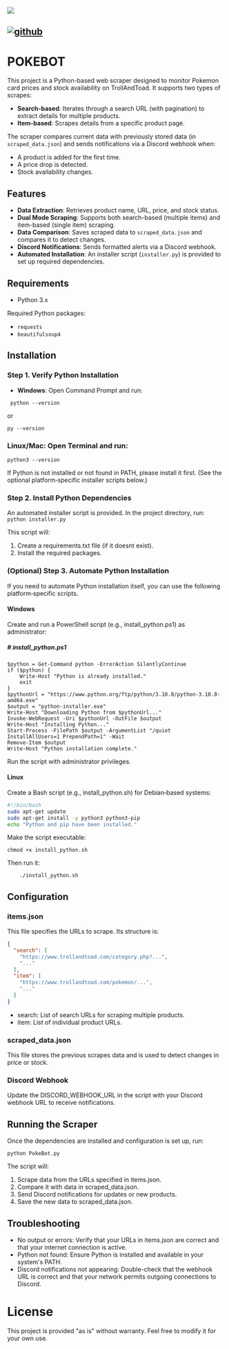 ![](https://cdn.crossboxlabs.com/cbl-logo.png)

[![github](https://img.shields.io/badge/CrossboxLabs%20|%20crosso_au-8A2BE2)](https://github.com/crosso-au/)
------------

# POKEBOT

This project is a Python-based web scraper designed to monitor Pokemon card prices and stock availability on TrollAndToad. It supports two types of scrapes:

- **Search-based**: Iterates through a search URL (with pagination) to extract details for multiple products.
- **Item-based**: Scrapes details from a specific product page.

The scraper compares current data with previously stored data (in `scraped_data.json`) and sends notifications via a Discord webhook when:
- A product is added for the first time.
- A price drop is detected.
- Stock availability changes.

## Features

- **Data Extraction**: Retrieves product name, URL, price, and stock status.
- **Dual Mode Scraping**: Supports both search-based (multiple items) and item-based (single item) scraping.
- **Data Comparison**: Saves scraped data to `scraped_data.json` and compares it to detect changes.
- **Discord Notifications**: Sends formatted alerts via a Discord webhook.
- **Automated Installation**: An installer script (`installer.py`) is provided to set up required dependencies.

## Requirements

- Python 3.x

Required Python packages:
- `requests`
- `beautifulsoup4`

## Installation

### Step 1. Verify Python Installation

- **Windows**: Open Command Prompt and run:

` python --version`

or

`py --version`
	
	
### Linux/Mac: Open Terminal and run:
`python3 --version`
	
If Python is not installed or not found in PATH, please install it first. (See the optional platform‑specific installer scripts below.)

### Step 2. Install Python Dependencies
An automated installer script is provided. In the project directory, run:
`python installer.py`

This script will:

1. Create a requirements.txt file (if it doesnt exist).
2. Install the required packages.

### (Optional) Step 3. Automate Python Installation
If you need to automate Python installation itself, you can use the following platform‑specific scripts.

#### Windows
Create and run a PowerShell script (e.g., install_python.ps1) as administrator:

##### # install_python.ps1
```
$python = Get-Command python -ErrorAction SilentlyContinue
if ($python) {
    Write-Host "Python is already installed."
    exit
}
$pythonUrl = "https://www.python.org/ftp/python/3.10.8/python-3.10.8-amd64.exe"
$output = "python-installer.exe"
Write-Host "Downloading Python from $pythonUrl..."
Invoke-WebRequest -Uri $pythonUrl -OutFile $output
Write-Host "Installing Python..."
Start-Process -FilePath $output -ArgumentList "/quiet InstallAllUsers=1 PrependPath=1" -Wait
Remove-Item $output
Write-Host "Python installation complete."
```
Run the script with administrator privileges.

#### Linux
Create a Bash script (e.g., install_python.sh) for Debian‑based systems:

```bash
#!/bin/bash
sudo apt-get update
sudo apt-get install -y python3 python3-pip
echo "Python and pip have been installed."
```
Make the script executable:


`chmod +x install_python.sh`


Then run it:

`    ./install_python.sh`

## Configuration
### items.json
This file specifies the URLs to scrape. Its structure is:


```json
{
  "search": [
    "https://www.trollandtoad.com/category.php?...",
    "..."
  ],
  "item": [
    "https://www.trollandtoad.com/pokemon/...",
    "..."
  ]
}
```

- search: List of search URLs for scraping multiple products.
- item: List of individual product URLs.

### scraped_data.json
This file stores the previous scrapes data and is used to detect changes in price or stock.

### Discord Webhook
Update the DISCORD_WEBHOOK_URL in the script with your Discord webhook URL to receive notifications.

## Running the Scraper
Once the dependencies are installed and configuration is set up, run:

`python PokeBot.py`

The script will:
1. Scrape data from the URLs specified in items.json.
2. Compare it with data in scraped_data.json.
3. Send Discord notifications for updates or new products.
4. Save the new data to scraped_data.json.

## Troubleshooting
- No output or errors: Verify that your URLs in items.json are correct and that your internet connection is active.
- Python not found: Ensure Python is installed and available in your system's PATH.
- Discord notifications not appearing: Double-check that the webhook URL is correct and that your network permits outgoing connections to Discord.

# License
This project is provided "as is" without warranty. Feel free to modify it for your own use.
